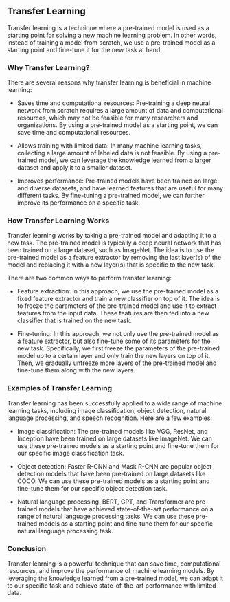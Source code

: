## Transfer Learning
Transfer learning is a technique where a pre-trained model is used as a starting point for solving a new machine learning problem. In other words, instead of training a model from scratch, we use a pre-trained model as a starting point and fine-tune it for the new task at hand.

### Why Transfer Learning?
There are several reasons why transfer learning is beneficial in machine learning:

- Saves time and computational resources: Pre-training a deep neural network from scratch requires a large amount of data and computational resources, which may not be feasible for many researchers and organizations. By using a pre-trained model as a starting point, we can save time and computational resources.

- Allows training with limited data: In many machine learning tasks, collecting a large amount of labeled data is not feasible. By using a pre-trained model, we can leverage the knowledge learned from a larger dataset and apply it to a smaller dataset.

- Improves performance: Pre-trained models have been trained on large and diverse datasets, and have learned features that are useful for many different tasks. By fine-tuning a pre-trained model, we can further improve its performance on a specific task.

### How Transfer Learning Works
Transfer learning works by taking a pre-trained model and adapting it to a new task. The pre-trained model is typically a deep neural network that has been trained on a large dataset, such as ImageNet. The idea is to use the pre-trained model as a feature extractor by removing the last layer(s) of the model and replacing it with a new layer(s) that is specific to the new task.

There are two common ways to perform transfer learning:

- Feature extraction: In this approach, we use the pre-trained model as a fixed feature extractor and train a new classifier on top of it. The idea is to freeze the parameters of the pre-trained model and use it to extract features from the input data. These features are then fed into a new classifier that is trained on the new task.

- Fine-tuning: In this approach, we not only use the pre-trained model as a feature extractor, but also fine-tune some of its parameters for the new task. Specifically, we first freeze the parameters of the pre-trained model up to a certain layer and only train the new layers on top of it. Then, we gradually unfreeze more layers of the pre-trained model and fine-tune them along with the new layers.

### Examples of Transfer Learning
Transfer learning has been successfully applied to a wide range of machine learning tasks, including image classification, object detection, natural language processing, and speech recognition. Here are a few examples:

- Image classification: The pre-trained models like VGG, ResNet, and Inception have been trained on large datasets like ImageNet. We can use these pre-trained models as a starting point and fine-tune them for our specific image classification task.

- Object detection: Faster R-CNN and Mask R-CNN are popular object detection models that have been pre-trained on large datasets like COCO. We can use these pre-trained models as a starting point and fine-tune them for our specific object detection task.

- Natural language processing: BERT, GPT, and Transformer are pre-trained models that have achieved state-of-the-art performance on a range of natural language processing tasks. We can use these pre-trained models as a starting point and fine-tune them for our specific natural language processing task.

### Conclusion
Transfer learning is a powerful technique that can save time, computational resources, and improve the performance of machine learning models. By leveraging the knowledge learned from a pre-trained model, we can adapt it to our specific task and achieve state-of-the-art performance with limited data.